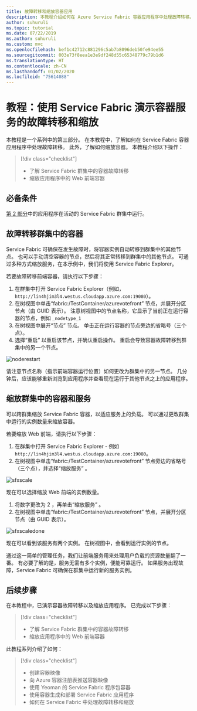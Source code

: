 ```yaml
---
title: 故障转移和缩放容器应用
description: 本教程介绍如何在 Azure Service Fabric 容器应用程序中处理故障转移。  还了解如何缩放群集中运行的容器和服务。
author: suhuruli
ms.topic: tutorial
ms.date: 07/22/2019
ms.author: suhuruli
ms.custom: mvc
ms.openlocfilehash: bef1c42712c881296c5ab7b8096deb50fe94ee55
ms.sourcegitcommit: 003e73f8eea1e3e9df248d55c65348779c79b1d6
ms.translationtype: HT
ms.contentlocale: zh-CN
ms.lasthandoff: 01/02/2020
ms.locfileid: "75614088"
---
```

# <a name="tutorial-demonstrate-fail-over-and-scaling-of-container-services-with-service-fabric"></a>教程：使用 Service Fabric 演示容器服务的故障转移和缩放

本教程是一个系列中的第三部分。 在本教程中，了解如何在 Service Fabric 容器应用程序中处理故障转移。 此外，了解如何缩放容器。 本教程介绍以下操作：

> [!div class="checklist"]
> * 了解 Service Fabric 群集中的容器故障转移
> * 缩放应用程序中的 Web 前端容器

## <a name="prerequisites"></a>必备条件

[第 2 部分](service-fabric-tutorial-package-containers.md)中的应用程序在活动的 Service Fabric 群集中运行。

## <a name="fail-over-a-container-in-a-cluster"></a>故障转移群集中的容器

Service Fabric 可确保在发生故障时，将容器实例自动转移到群集中的其他节点。 也可以手动清空容器的节点，然后将其正常转移到群集中的其他节点。 可通过多种方式缩放服务，在本示例中，我们将使用 Service Fabric Explorer。

若要故障转移前端容器，请执行以下步骤：

1. 在群集中打开 Service Fabric Explorer（例如，`http://lin4hjim3l4.westus.cloudapp.azure.com:19080`）。
2. 在树视图中单击“fabric:/TestContainer/azurevotefront”  节点，并展开分区节点（由 GUID 表示）。 注意树视图中的节点名称，它显示了当前正在运行容器的节点，例如 `_nodetype_1`
3. 在树视图中展开“节点”  节点。 单击正在运行容器的节点旁边的省略号（三个点）。
4. 选择“重启”  以重启该节点，并确认重启操作。 重启会导致容器故障转移到群集中的另一个节点。

![noderestart][noderestart]

请注意节点名称（指示前端容器运行位置）如何更改为群集中的另一节点。 几分钟后，应该能够重新浏览到应用程序并查看现在运行于其他节点之上的应用程序。

## <a name="scale-containers-and-services-in-a-cluster"></a>缩放群集中的容器和服务

可以跨群集缩放 Service Fabric 容器，以适应服务上的负载。 可以通过更改群集中运行的实例数量来缩放容器。

若要缩放 Web 前端，请执行以下步骤：

1. 在群集中打开 Service Fabric Explorer - 例如 `http://lin4hjim3l4.westus.cloudapp.azure.com:19080`。
2. 在树视图中单击“fabric:/TestContainer/azurevotefront”  节点旁边的省略号（三个点），并选择“缩放服务”  。

![sfxscale][sfxscale]

现在可以选择缩放 Web 前端的实例数量。

1. 将数字更改为 2  ，再单击“缩放服务”  。
1. 在树视图中单击“fabric:/TestContainer/azurevotefront”  节点，并展开分区节点（由 GUID 表示）。

![sfxscaledone][sfxscaledone]

现在可以看到该服务有两个实例。 在树视图中，会看到运行实例的节点。

通过这一简单的管理任务，我们让前端服务用来处理用户负载的资源数量翻了一番。 有必要了解的是，服务无需有多个实例，便能可靠运行。 如果服务出现故障，Service Fabric 可确保在群集中运行新的服务实例。

## <a name="next-steps"></a>后续步骤

在本教程中，已演示容器故障转移以及缩放应用程序。 已完成以下步骤：

> [!div class="checklist"]
> * 了解 Service Fabric 群集中的容器故障转移
> * 缩放应用程序中的 Web 前端容器

此教程系列介绍了如何：
> [!div class="checklist"]
> * 创建容器映像
> * 向 Azure 容器注册表推送容器映像
> * 使用 Yeoman 的 Service Fabric 程序包容器
> * 使用容器生成和部署 Service Fabric 应用程序
> * 如何在 Service Fabric 中处理故障转移和缩放

[noderestart]: ./media/service-fabric-tutorial-containers-failover/containersfailovertutorialnoderestart.png
[sfxscale]: ./media/service-fabric-tutorial-containers-failover/containersfailovertutorialscale.png
[sfxscaledone]: ./media/service-fabric-tutorial-containers-failover/containersfailovertutorialscaledone.png
